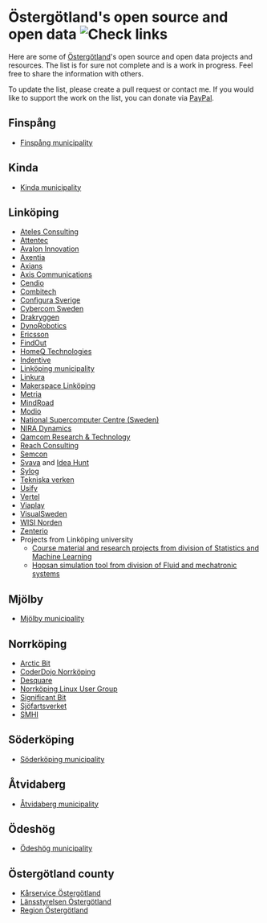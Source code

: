 Östergötland's open source and open data ![Check links](https://github.com/theold190/open-ostergotland/workflows/Check%20links/badge.svg?event=schedule)
========================================

Here are some of [Östergötland](https://en.wikipedia.org/wiki/%C3%96sterg%C3%B6tland)'s open source and open data projects and resources. The list is for sure not complete and is a work in progress. Feel free to share the information with others.

To update the list, please create a pull request or contact me. If you would like to support the work on the list, you can donate via [PayPal](https://www.paypal.me/olegkrasnukhin).

Finspång
---------------------
* [Finspång municipality](https://www.finspang.se/psidata/)

Kinda
------------------
* [Kinda municipality](https://www.kinda.se/psidata)

Linköping
----------------------
* [Ateles Consulting](https://github.com/atelesconsulting)
* [Attentec](https://github.com/attentec)
* [Avalon Innovation](https://github.com/AvalonInnovation)
* [Axentia](https://github.com/Axentia)
* [Axians](https://github.com/axians)
* [Axis Communications](https://github.com/AxisCommunications)
* [Cendio](https://github.com/cendio)
* [Combitech](https://github.com/Combitech)
* [Configura Sverige](https://github.com/ConfiguraAB)
* [Cybercom Sweden](https://github.com/cybercomsweden)
* [Drakryggen](https://github.com/Drakryggen)
* [DynoRobotics](https://github.com/DynoRobotics)
* [Ericsson](https://github.com/Ericsson)
* [FindOut](https://github.com/FindOut)
* [HomeQ Technologies](https://github.com/HomeQTechnologies)
* [Indentive](https://github.com/indentive)
* [Linköping municipality](https://www.linkoping.se/open/)
* [Linkura](https://github.com/Linkura)
* [Makerspace Linköping](https://github.com/makerslink)
* [Metria](https://github.com/MetriaAB)
* [MindRoad](https://github.com/MindRoadAB)
* [Modio](https://github.com/ModioAB)
* [National Supercomputer Centre (Sweden)](https://github.com/snic-nsc)
* [NIRA Dynamics](https://github.com/niradynamics)
* [Qamcom Research & Technology](https://github.com/qamcom)
* [Reach Consulting](https://github.com/reachconsulting)
* [Semcon](https://github.com/Semcon)
* [Svava](https://github.com/SvavaApp) and [Idea Hunt](https://github.com/idea-hunt)
* [Sylog](https://github.com/Sylog)
* [Tekniska verken](https://www.tekniskaverken.se/om-oss/innovation/opendata/)
* [Usify](https://github.com/Usify)
* [Vertel](https://github.com/vertelab)
* [Viaplay](https://github.com/viaplay)
* [VisualSweden](https://github.com/VisualSweden)
* [WISI Norden](https://github.com/wisinorden)
* [Zenterio](https://github.com/Zenterio)
* Projects from Linköping university
  * [Course material and research projects from division of Statistics and Machine Learning](https://github.com/STIMALiU)
  * [Hopsan simulation tool from division of Fluid and mechatronic systems](https://github.com/Hopsan/hopsan)

Mjölby
------------------
* [Mjölby municipality](https://www.mjolby.se//psidata)

Norrköping
-----------------------
* [Arctic Bit](https://github.com/arcticbit)
* [CoderDojo Norrköping](https://github.com/CoderDojoNKPG/CoderDojoNKPG)
* [Desquare](https://github.com/desquareab)
* [Norrköping Linux User Group](https://github.com/nlug)
* [Significant Bit](https://github.com/significantbit)
* [Sjöfartsverket](http://www.sjofartsverket.se/psidata)
* [SMHI](https://www.smhi.se/data/oppna-data)

Söderköping
------------------
* [Söderköping municipality](https://www.soderkoping.se/oppna-data/)

Åtvidaberg
-----------------------
* [Åtvidaberg municipality](https://www.atvidaberg.se/kommun-och-politik/kommunfakta/statistik/oppna-data)

Ödeshög
------------------
* [Ödeshög municipality](https://www.odeshog.se/kommunpolitik/kvalitetochstatistik/oppnadata.4.2c80a5d6168dd17255c594d.html)

Östergötland county
-------------------
* [Kårservice Östergötland](https://github.com/karservice)
* [Länsstyrelsen Östergötland](https://www.lansstyrelsen.se/ostergotland/om-oss/om-lansstyrelsen-i-ostergotlands-lan/oppna-data.html)
* [Region Östergötland](https://github.com/regionostergotland)
